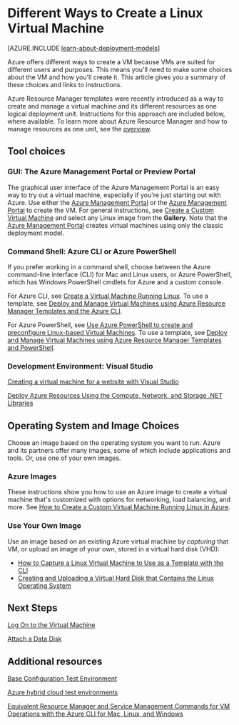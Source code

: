 <properties
	pageTitle="Different ways to create a Linux VM | Windows Azure"
	description="Lists the different ways to create a Linux virtual machine on Azure and gives links to further instructions."
	services="virtual-machines"
	documentationCenter=""
	authors="dsk-2015"
	manager="timlt"
	editor=""
	tags="azure-service-management,azure-resource-manager"/>

<tags
	ms.service="virtual-machines"
	ms.date="08/12/2015"
	wacn.date=""/>

# Different Ways to Create a Linux Virtual Machine

[AZURE.INCLUDE [learn-about-deployment-models](../includes/learn-about-deployment-models-both-include.md)]

Azure offers different ways to create a VM because VMs are suited for different users and purposes. This means you'll need to make some choices about the VM and how you'll create it. This article gives you a summary of these choices and links to instructions.

Azure Resource Manager templates were recently introduced as a way to create and manage a virtual machine and its different resources as one logical deployment unit. Instructions for this approach are included below, where available. To learn more about Azure Resource Manager and how to manage resources as one unit, see the [overview][].

## Tool choices

### GUI: The Azure Management Portal or <!-- deleted by customization Azure Management --><!-- keep by customization: begin --> Preview <!-- keep by customization: end --> Portal

The graphical user interface of the <!-- deleted by customization portal --><!-- keep by customization: begin --> Azure Management Portal <!-- keep by customization: end --> is an easy way to try out a virtual machine, especially if you're just starting out with Azure. Use either the [Azure Management Portal](http://manage.windowsazure.cn) or the [Azure Management <!-- deleted by customization Portal](http://manage.windowsazure.cn) --><!-- keep by customization: begin --> Portal](https://manage.windowsazure.cn) <!-- keep by customization: end --> to create the VM. For general instructions, see [Create a Custom Virtual Machine][] and select any Linux image from the **Gallery**. Note that the [Azure Management Portal](http://manage.windowsazure.cn) creates virtual machines using only the classic deployment model.

### Command Shell: Azure CLI or Azure PowerShell

If you prefer working in a command shell, choose between the Azure command-line interface (CLI) for Mac and Linux users, or Azure PowerShell, which has Windows PowerShell cmdlets for Azure and a custom console.

For Azure CLI, see [Create a Virtual Machine Running Linux][]. To use a template, see [Deploy and Manage Virtual Machines using Azure Resource Manager Templates and the Azure CLI][].

For Azure PowerShell, see [Use Azure PowerShell to create and preconfigure Linux-based Virtual Machines][]. To use a template, see [Deploy and Manage Virtual Machines using Azure Resource Manager Templates and PowerShell][].

### Development Environment: Visual Studio

[Creating a virtual machine for a website with Visual Studio][]

[Deploy Azure Resources Using the Compute, Network, and Storage .NET Libraries][]

## Operating System and Image Choices

Choose an image based on the operating system you want to run. Azure and its partners offer many images, some of which include applications and tools. Or, use one of your own images.

### Azure Images

These instructions show you how to use an Azure image to create a virtual machine that's customized with options for networking, load balancing, and more. See [How to Create a Custom Virtual Machine Running Linux in Azure][].

### Use Your Own Image

Use an image based on an existing Azure virtual machine by *capturing* that VM, or upload an image of your own, stored in a virtual hard disk (VHD):

- [How to Capture a Linux Virtual Machine to Use as a Template with the CLI][]
- [Creating and Uploading a Virtual Hard Disk that Contains the Linux Operating System][]

## Next Steps

[Log On to the Virtual Machine][]

[Attach a Data Disk][]

## Additional resources

[Base Configuration Test Environment][]

[Azure hybrid cloud test environments][]

[Equivalent Resource Manager and Service Management Commands for VM Operations with the Azure CLI for Mac, Linux, and Windows][]

<!-- LINKS -->
[overview]: ../documentation/articles/resource-group-overview

[Create a Virtual Machine Running Windows]: virtual-machines-windows-tutorial.md
[Create a Virtual Machine Running Linux]: virtual-machines-linux-tutorial.md

[Equivalent Resource Manager and Service Management Commands for VM Operations with the Azure CLI for Mac, Linux, and Windows]:xplat-cli-azure-manage-vm-asm-arm.md
[Deploy and Manage Virtual Machines using Azure Resource Manager Templates and the Azure CLI]: virtual-machines-deploy-rmtemplates-azure-cli.md
[Deploy and Manage Virtual Machines using Azure Resource Manager Templates and PowerShell]:  virtual-machines-deploy-rmtemplates-powershell.md
[Use Azure PowerShell to create and preconfigure Linux-based Virtual Machines]: virtual-machines-ps-create-preconfigure-linux-vms.md

[How to Create a Custom Virtual Machine Running Linux in Azure]: virtual-machines-linux-create-custom.md
[How to Capture a Linux Virtual Machine to Use as a Template with the CLI]: virtual-machines-linux-capture-image.md

[Creating and Uploading a Virtual Hard Disk that Contains the Linux Operating System]: virtual-machines-linux-create-upload-vhd.md

[Creating a virtual machine for a website with Visual Studio]: virtual-machines-dotnet-create-visual-studio-powershell.md
[Deploy Azure Resources Using the Compute, Network, and Storage .NET Libraries]: virtual-machines-arm-deployment.md

[Log On to the Virtual Machine]: virtual-machines-linux-how-to-log-on.md

[Attach a Data Disk]: virtual-machines-linux-how-to-attach-disk.md

[Base Configuration Test Environment]: virtual-machines-base-configuration-test-environment.md
[Azure hybrid cloud test environments]: virtual-machines-hybrid-cloud-test-environments.md

[Create a Virtual Machine Running Linux]: virtual-machines-linux-tutorial.md
[Create a Custom Virtual Machine]: virtual-machines-create-custom.md
